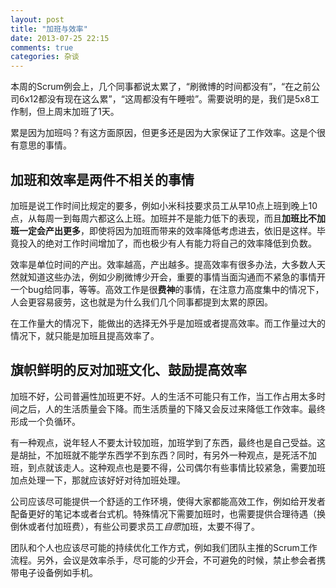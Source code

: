 ```yaml
---
layout: post
title: "加班与效率"
date: 2013-07-25 22:15
comments: true
categories: 杂谈
---
```

本周的Scrum例会上，几个同事都说太累了，“刷微博的时间都没有”，“在之前公司6x12都没有现在这么累”，“这周都没有午睡啦”。需要说明的是，我们是5x8工作制，但上周末加班了1天。

累是因为加班吗？有这方面原因，但更多还是因为大家保证了工作效率。这是个很有意思的事情。

## 加班和效率是两件不相关的事情

加班是说工作时间比规定的要多，例如小米科技要求员工从早10点上班到晚上10点，从每周一到每周六都这么上班。加班并不是能力低下的表现，而且**加班比不加班一定会产出更多**，即使将因为加班而带来的效率降低考虑进去，依旧是这样。毕竟投入的绝对工作时间增加了，而也极少有人有能力将自己的效率降低到负数。

效率是单位时间的产出。效率越高，产出越多。提高效率有很多办法，大多数人天然就知道这些办法，例如少刷微博少开会，重要的事情当面沟通而不紧急的事情开一个bug给同事，等等。高效工作是很**费神**的事情，在注意力高度集中的情况下，人会更容易疲劳，这也就是为什么我们几个同事都提到太累的原因。

在工作量大的情况下，能做出的选择无外乎是加班或者提高效率。而工作量过大的情况下，就只能是加班且提高效率了。

## 旗帜鲜明的反对加班文化、鼓励提高效率
加班不好，公司普遍性加班更不好。人的生活不可能只有工作，当工作占用太多时间之后，人的生活质量会下降。而生活质量的下降又会反过来降低工作效率。最终形成一个负循环。

有一种观点，说年轻人不要太计较加班，加班学到了东西，最终也是自己受益。这是胡扯，不加班就不能学东西学不到东西？同时，有另外一种观点，是死活不加班，到点就该走人。这种观点也是要不得，公司偶尔有些事情比较紧急，需要加班加点处理一下，那就应该好好对待加班处理。

公司应该尽可能提供一个舒适的工作环境，使得大家都能高效工作，例如给开发者配备更好的笔记本或者台式机。特殊情况下需要加班时，也需要提供合理待遇（换倒休或者付加班费），有些公司要求员工*自愿*加班，太要不得了。

团队和个人也应该尽可能的持续优化工作方式，例如我们团队主推的Scrum工作流程。另外，会议是效率杀手，尽可能的少开会，不可避免的时候，禁止参会者携带电子设备例如手机。


